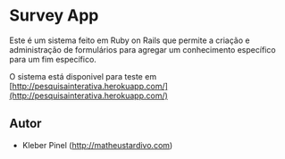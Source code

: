 # Survey App 

Este é um sistema feito em Ruby on Rails que permite a criação e administração de formulários para agregar um conhecimento específico para um fim específico. 

O sistema está disponivel para teste em [http://pesquisainterativa.herokuapp.com/](http://pesquisainterativa.herokuapp.com/)

## Autor
* Kleber Pinel (<http://matheustardivo.com>)
